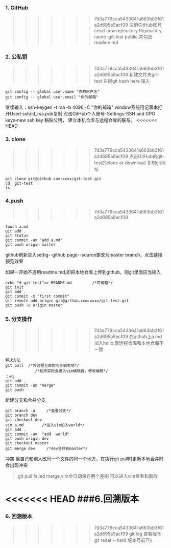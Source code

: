 ﻿
### 1. GitHub

>>>>>>> 7d3a779cca5433641a663bb3f61a2d695a9acf09
注册GitHub账号
creat new repository
Repository name :git-test
public,并勾选readme.md

### 2. 公私钥

>>>>>>> 7d3a779cca5433641a663bb3f61a2d695a9acf09
新建文件夹git-test
右键git bash here
输入
```
git config -- global user.name "你的用户名"
git config -- global user.email "你的邮箱"
```
继续输入：ssh-keygen -t rsa -b 4096 -C "你的邮箱"
window系统用记事本打开User/.ssh/id_rsa.pub复制
点击GitHub个人账号-Settings-SSH and GPG keys-new ssh key 黏贴公钥，
建立本机仓库与远程仓库的联系。
<<<<<<< HEAD

### 3. clone

>>>>>>> 7d3a779cca5433641a663bb3f61a2d695a9acf09
点击GitHub的git-test的clone or download 复制git地址
```
git clone git@github.com:xxxx/git-test.git
cd  git-test
ls
```


### 4.push

>>>>>>> 7d3a779cca5433641a663bb3f61a2d695a9acf09
```
touch a.md
git add .
git status
git commit -am "add a.md"
git push origin master
```
github刷新进入settig--github page--source更改为master branch，点击链接预览效果



如果一开始不选用readme.md,即把本地仓库上传到github，则git里面应当输入
```
echo "# git-test">> README.md         /*可省略*/
git init
git add .
git commit -m "first commit"
git remote add origin git@github.com:xxxx/git-test.git
git push -u origin master
```

### 5. 分支操作

>>>>>>> 7d3a779cca5433641a663bb3f61a2d695a9acf09
在github上a.md加入hello,使远程仓库和本地仓库不一致
```
解决方法
git pull  /*将远程仓库的同步到本地*/
             /*起冲突时会进入vim编辑器，修改编辑*/
：wq
git add .
git commit -am "merge"
git push
```

新建分支和合并分支
```
git branch -a     /*查看分支*/
git branch dev
git checkout dev
vim a.md        /*进入vim加入world*/
git add .
git commit -am  "add  world"
git push origin dev
git checkout master
git merge dev     /*dev合并到master*/
````

冲突
当自己和别人改同一个文件的同一个地方，在执行git pull时更新本地合并时会出现冲突

>git pull
failed merge,vim会自动保存两个差别
可以进入vim查看和删改


<<<<<<< HEAD
###6.回溯版本
=======
### 6. 回溯版本
>>>>>>> 7d3a779cca5433641a663bb3f61a2d695a9acf09
git log 查看版本
git reset --hard 版本号前7位
